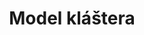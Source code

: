 ---
id: e7a9e34a-fd4b-40f9-ab56-910646728835
title: "Model kláštera"
price: 30000
year: 2018
description: "Rozšíření historického modelu města Fulnek z 18.století v uměleckém zpracování Broňkem Hrubým, který je v současné době umístěn v Kostele sv. Josefa (v klášteře ve Fulneku)"
kouskovani: true
locationName: undefined
position:
  lng: 17.9071717367691
  lat: 49.71509426055534
---